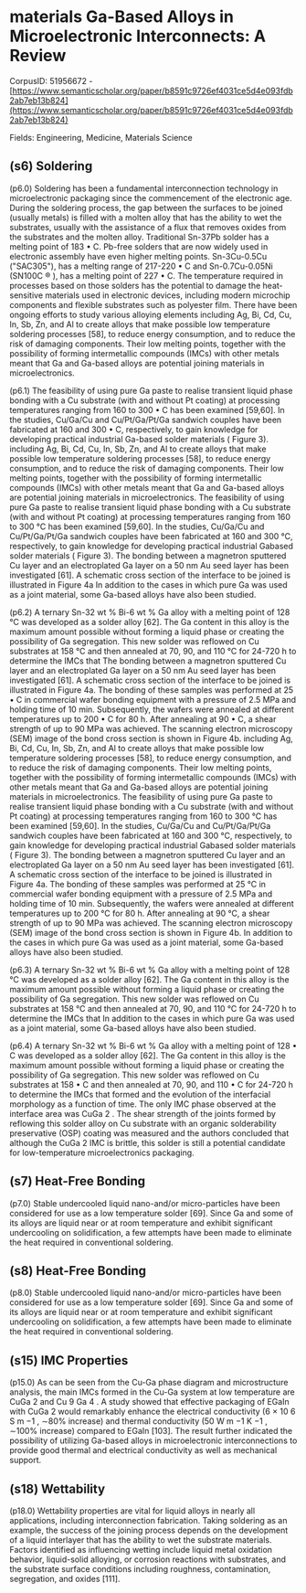 # materials Ga-Based Alloys in Microelectronic Interconnects: A Review

CorpusID: 51956672 - [https://www.semanticscholar.org/paper/b8591c9726ef4031ce5d4e093fdb2ab7eb13b824](https://www.semanticscholar.org/paper/b8591c9726ef4031ce5d4e093fdb2ab7eb13b824)

Fields: Engineering, Medicine, Materials Science

## (s6) Soldering
(p6.0) Soldering has been a fundamental interconnection technology in microelectronic packaging since the commencement of the electronic age. During the soldering process, the gap between the surfaces to be joined (usually metals) is filled with a molten alloy that has the ability to wet the substrates, usually with the assistance of a flux that removes oxides from the substrates and the molten alloy. Traditional Sn-37Pb solder has a melting point of 183 • C. Pb-free solders that are now widely used in electronic assembly have even higher melting points. Sn-3Cu-0.5Cu ("SAC305"), has a melting range of 217-220 • C and Sn-0.7Cu-0.05Ni (SN100C ® ), has a melting point of 227 • C. The temperature required in processes based on those solders has the potential to damage the heat-sensitive materials used in electronic devices, including modern microchip components and flexible substrates such as polyester film. There have been ongoing efforts to study various alloying elements including Ag, Bi, Cd, Cu, In, Sb, Zn, and Al to create alloys that make possible low temperature soldering processes [58], to reduce energy consumption, and to reduce the risk of damaging components. Their low melting points, together with the possibility of forming intermetallic compounds (IMCs) with other metals meant that Ga and Ga-based alloys are potential joining materials in microelectronics.

(p6.1) The feasibility of using pure Ga paste to realise transient liquid phase bonding with a Cu substrate (with and without Pt coating) at processing temperatures ranging from 160 to 300 • C has been examined [59,60]. In the studies, Cu/Ga/Cu and Cu/Pt/Ga/Pt/Ga sandwich couples have been fabricated at 160 and 300 • C, respectively, to gain knowledge for developing practical industrial Ga-based solder materials ( Figure 3). including Ag, Bi, Cd, Cu, In, Sb, Zn, and Al to create alloys that make possible low temperature soldering processes [58], to reduce energy consumption, and to reduce the risk of damaging components. Their low melting points, together with the possibility of forming intermetallic compounds (IMCs) with other metals meant that Ga and Ga-based alloys are potential joining materials in microelectronics. The feasibility of using pure Ga paste to realise transient liquid phase bonding with a Cu substrate (with and without Pt coating) at processing temperatures ranging from 160 to 300 °C has been examined [59,60]. In the studies, Cu/Ga/Cu and Cu/Pt/Ga/Pt/Ga sandwich couples have been fabricated at 160 and 300 °C, respectively, to gain knowledge for developing practical industrial Gabased solder materials ( Figure 3). The bonding between a magnetron sputtered Cu layer and an electroplated Ga layer on a 50 nm Au seed layer has been investigated [61]. A schematic cross section of the interface to be joined is illustrated in Figure 4a  In addition to the cases in which pure Ga was used as a joint material, some Ga-based alloys have also been studied.

(p6.2) A ternary Sn-32 wt % Bi-6 wt % Ga alloy with a melting point of 128 °C was developed as a solder alloy [62]. The Ga content in this alloy is the maximum amount possible without forming a liquid phase or creating the possibility of Ga segregation. This new solder was reflowed on Cu substrates at 158 °C and then annealed at 70, 90, and 110 °C for 24-720 h to determine the IMCs that The bonding between a magnetron sputtered Cu layer and an electroplated Ga layer on a 50 nm Au seed layer has been investigated [61]. A schematic cross section of the interface to be joined is illustrated in Figure 4a. The bonding of these samples was performed at 25 • C in commercial wafer bonding equipment with a pressure of 2.5 MPa and holding time of 10 min. Subsequently, the wafers were annealed at different temperatures up to 200 • C for 80 h. After annealing at 90 • C, a shear strength of up to 90 MPa was achieved. The scanning electron microscopy (SEM) image of the bond cross section is shown in Figure 4b. including Ag, Bi, Cd, Cu, In, Sb, Zn, and Al to create alloys that make possible low temperature soldering processes [58], to reduce energy consumption, and to reduce the risk of damaging components. Their low melting points, together with the possibility of forming intermetallic compounds (IMCs) with other metals meant that Ga and Ga-based alloys are potential joining materials in microelectronics. The feasibility of using pure Ga paste to realise transient liquid phase bonding with a Cu substrate (with and without Pt coating) at processing temperatures ranging from 160 to 300 °C has been examined [59,60]. In the studies, Cu/Ga/Cu and Cu/Pt/Ga/Pt/Ga sandwich couples have been fabricated at 160 and 300 °C, respectively, to gain knowledge for developing practical industrial Gabased solder materials ( Figure 3). The bonding between a magnetron sputtered Cu layer and an electroplated Ga layer on a 50 nm Au seed layer has been investigated [61]. A schematic cross section of the interface to be joined is illustrated in Figure 4a. The bonding of these samples was performed at 25 °C in commercial wafer bonding equipment with a pressure of 2.5 MPa and holding time of 10 min. Subsequently, the wafers were annealed at different temperatures up to 200 °C for 80 h. After annealing at 90 °C, a shear strength of up to 90 MPa was achieved. The scanning electron microscopy (SEM) image of the bond cross section is shown in Figure 4b. In addition to the cases in which pure Ga was used as a joint material, some Ga-based alloys have also been studied.

(p6.3) A ternary Sn-32 wt % Bi-6 wt % Ga alloy with a melting point of 128 °C was developed as a solder alloy [62]. The Ga content in this alloy is the maximum amount possible without forming a liquid phase or creating the possibility of Ga segregation. This new solder was reflowed on Cu substrates at 158 °C and then annealed at 70, 90, and 110 °C for 24-720 h to determine the IMCs that In addition to the cases in which pure Ga was used as a joint material, some Ga-based alloys have also been studied.

(p6.4) A ternary Sn-32 wt % Bi-6 wt % Ga alloy with a melting point of 128 • C was developed as a solder alloy [62]. The Ga content in this alloy is the maximum amount possible without forming a liquid phase or creating the possibility of Ga segregation. This new solder was reflowed on Cu substrates at 158 • C and then annealed at 70, 90, and 110 • C for 24-720 h to determine the IMCs that formed and the evolution of the interfacial morphology as a function of time. The only IMC phase observed at the interface area was CuGa 2 . The shear strength of the joints formed by reflowing this solder alloy on Cu substrate with an organic solderability preservative (OSP) coating was measured and the authors concluded that although the CuGa 2 IMC is brittle, this solder is still a potential candidate for low-temperature microelectronics packaging.
## (s7) Heat-Free Bonding
(p7.0) Stable undercooled liquid nano-and/or micro-particles have been considered for use as a low temperature solder [69]. Since Ga and some of its alloys are liquid near or at room temperature and exhibit significant undercooling on solidification, a few attempts have been made to eliminate the heat required in conventional soldering.
## (s8) Heat-Free Bonding
(p8.0) Stable undercooled liquid nano-and/or micro-particles have been considered for use as a low temperature solder [69]. Since Ga and some of its alloys are liquid near or at room temperature and exhibit significant undercooling on solidification, a few attempts have been made to eliminate the heat required in conventional soldering.
## (s15) IMC Properties
(p15.0) As can be seen from the Cu-Ga phase diagram and microstructure analysis, the main IMCs formed in the Cu-Ga system at low temperature are CuGa 2 and Cu 9 Ga 4 . A study showed that effective packaging of EGaIn with CuGa 2 would remarkably enhance the electrical conductivity (6 × 10 6 S m −1 , ∼80% increase) and thermal conductivity (50 W m −1 K −1 , ∼100% increase) compared to EGaIn [103]. The result further indicated the possibility of utilizing Ga-based alloys in microelectronic interconnections to provide good thermal and electrical conductivity as well as mechanical support.
## (s18) Wettability
(p18.0) Wettability properties are vital for liquid alloys in nearly all applications, including interconnection fabrication. Taking soldering as an example, the success of the joining process depends on the development of a liquid interlayer that has the ability to wet the substrate materials. Factors identified as influencing wetting include liquid metal oxidation behavior, liquid-solid alloying, or corrosion reactions with substrates, and the substrate surface conditions including roughness, contamination, segregation, and oxides [111].
